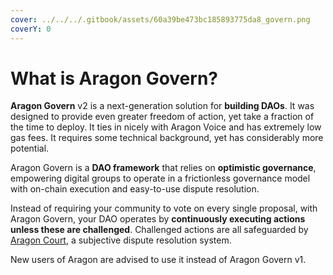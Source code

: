 ```yaml
---
cover: ../../../.gitbook/assets/60a39be473bc185893775da8_govern.png
coverY: 0
---
```


# What is Aragon Govern?

**Aragon Govern** v2 is a next-generation solution for **building DAOs**. It was designed to provide even greater freedom of action, yet take a fraction of the time to deploy. It ties in nicely with Aragon Voice and has extremely low gas fees. It requires some technical background, yet has considerably more potential.&#x20;

Aragon Govern is a **DAO framework** that relies on **optimistic governance**, empowering digital groups to operate in a frictionless governance model with on-chain execution and easy-to-use dispute resolution.

Instead of requiring your community to vote on every single proposal, with Aragon Govern, your DAO operates by **continuously executing actions unless these are challenged**. Challenged actions are all safeguarded by [Aragon Court](../aragon-court/), a subjective dispute resolution system.

New users of Aragon are advised to use it instead of Aragon Govern v1.
